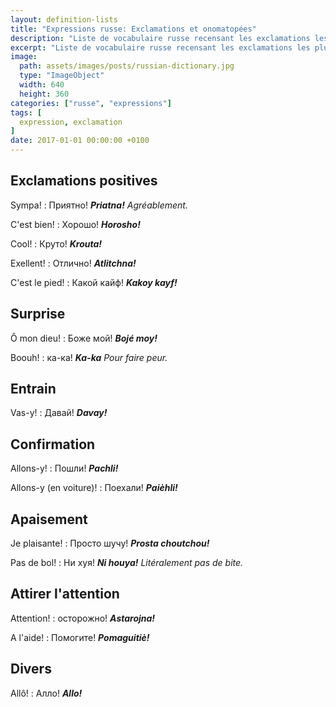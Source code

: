```yaml
---
layout: definition-lists
title: "Expressions russe: Exclamations et onomatopées"
description: "Liste de vocabulaire russe recensant les exclamations les plus courantes."
excerpt: "Liste de vocabulaire russe recensant les exclamations les plus courantes."
image:
  path: assets/images/posts/russian-dictionary.jpg
  type: "ImageObject"
  width: 640
  height: 360
categories: ["russe", "expressions"]
tags: [
  expression, exclamation
]
date: 2017-01-01 00:00:00 +0100
---
```


## Exclamations positives

Sympa!
: Приятно!
*__Priatna!__ Agréablement.*

C'est bien!
: Хорошо!
*__Horosho!__*

Cool!
: Круто!
*__Krouta!__*

Exellent!
: Отлично!
*__Atlitchna!__*

C'est le pied!
: Какой кайф!
*__Kakoy kayf!__*


## Surprise

Ô mon dieu!
: Боже мой!
*__Bojé moy!__*

Boouh!
: ка-ка!
*__Ka-ka__ Pour faire peur.*


## Entrain

Vas-y!
: Давай!
*__Davay!__*


## Confirmation

Allons-y!
: Пошли!
*__Pachli!__*

Allons-y (en voiture)!
: Поехали!
*__Paièhli!__*


## Apaisement

Je plaisante!
: Просто шучу!
*__Prosta choutchou!__*

Pas de bol!
: Ни хуя!
*__Ni houya!__ Litéralement pas de bite.*


## Attirer l'attention

Attention!
: осторожно!
*__Astarojna!__*

A l'aide!
: Помогите!
*__Pomaguitiè!__*


## Divers

Allô!
: Алло!
*__Allo!__*
